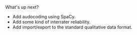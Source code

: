 What's up next? 

- Add audocoding using SpaCy. 
- Add some kind of interrater reliability.
- Add import/export to the standard qualitative data format.
